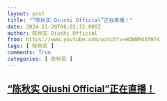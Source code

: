 ```yaml
---
layout: post
title: "“陈秋实 Qiushi Official”正在直播！"
date: 2024-11-20T06:02:12.000Z
author: 陈秋实 Qiushi Official
from: https://www.youtube.com/watch?v=HdWBM43fH74
tags: [ 陈秋实 ]
comments: True
categories: [ 陈秋实 ]
---
```

<!--1732082532000-->
[“陈秋实 Qiushi Official”正在直播！](https://www.youtube.com/watch?v=HdWBM43fH74)
------

<div>

</div>

